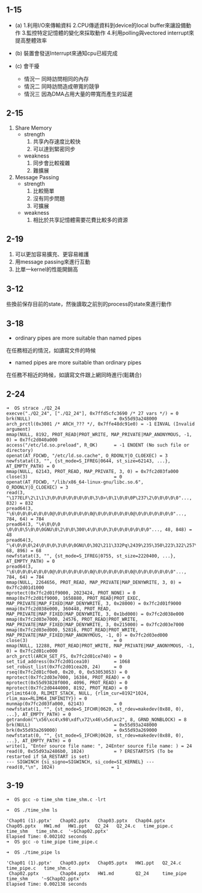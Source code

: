 ## 1-15
- (a)
    1.利用I/O來傳輸資料
    2.CPU傳遞資料到device的local buffer來讓設備動作
    3.監控特定記憶體的變化來採取動作
    4.利用polling與vectored interrupt來提高整體效率
- (b)
    裝置會發送Interrupt來通知cpu已經完成

- (c)
    會干擾
    - 情況一
        同時訪問相同的內存
    - 情況二
        同時訪問造成帶寬的競爭
    - 情況三
        因為DMA占用大量的帶寬而產生的延遲
## 2-15
1. Share Memory
    - strength
        1. 共享內存速度比較快
        2. 可以達到緊密同步
    - weakness
        1. 同步會比較複雜
        2. 難擴展
2. Message Passing
    - strength
        1. 比較簡單
        2. 沒有同步問題
        3. 可擴展
    - weakness
        1. 相比於共享記憶體需要花費比較多的資源
## 2-19
1. 可以更加容易擴充、更容易維護
2. 用message passing來進行互動
3. 比單一kernel的性能開銷高     

## 3-12
些換前保存目前的state，然後讀取之前別的process的state來進行動作

## 3-18
- ordinary pipes are more suitable than named pipes

在任務相近的情況，如讀寫文件的時候

- named pipes are more suitable than ordinary pipes

在任務不相近的時候，如讀寫文件跟上網同時進行(鬆耦合)

## 2-24
```cmd=
➜  OS strace ./Q2_24
execve("./Q2_24", ["./Q2_24"], 0x7ffd5cfc3690 /* 27 vars */) = 0      
brk(NULL)                               = 0x55d93a248000
arch_prctl(0x3001 /* ARCH_??? */, 0x7ffe48dc91e0) = -1 EINVAL (Invalid argument)
mmap(NULL, 8192, PROT_READ|PROT_WRITE, MAP_PRIVATE|MAP_ANONYMOUS, -1, 0) = 0x7fc2d040a000
access("/etc/ld.so.preload", R_OK)      = -1 ENOENT (No such file or directory)
openat(AT_FDCWD, "/etc/ld.so.cache", O_RDONLY|O_CLOEXEC) = 3
newfstatat(3, "", {st_mode=S_IFREG|0644, st_size=62143, ...}, AT_EMPTY_PATH) = 0
mmap(NULL, 62143, PROT_READ, MAP_PRIVATE, 3, 0) = 0x7fc2d03fa000      
close(3)                                = 0
openat(AT_FDCWD, "/lib/x86_64-linux-gnu/libc.so.6", O_RDONLY|O_CLOEXEC) = 3
read(3, "\177ELF\2\1\1\3\0\0\0\0\0\0\0\0\3\0>\0\1\0\0\0P\237\2\0\0\0\0\0"..., 832) = 832
pread64(3, "\6\0\0\0\4\0\0\0@\0\0\0\0\0\0\0@\0\0\0\0\0\0\0@\0\0\0\0\0\0\0"..., 784, 64) = 784
pread64(3, "\4\0\0\0 \0\0\0\5\0\0\0GNU\0\2\0\0\300\4\0\0\0\3\0\0\0\0\0\0\0"..., 48, 848) = 48
pread64(3, "\4\0\0\0\24\0\0\0\3\0\0\0GNU\0\302\211\332Pq\2439\235\350\223\322\257\201\326\243\f"..., 68, 896) = 68
newfstatat(3, "", {st_mode=S_IFREG|0755, st_size=2220400, ...}, AT_EMPTY_PATH) = 0
pread64(3, "\6\0\0\0\4\0\0\0@\0\0\0\0\0\0\0@\0\0\0\0\0\0\0@\0\0\0\0\0\0\0"..., 784, 64) = 784
mmap(NULL, 2264656, PROT_READ, MAP_PRIVATE|MAP_DENYWRITE, 3, 0) = 0x7fc2d01d1000
mprotect(0x7fc2d01f9000, 2023424, PROT_NONE) = 0
mmap(0x7fc2d01f9000, 1658880, PROT_READ|PROT_EXEC, MAP_PRIVATE|MAP_FIXED|MAP_DENYWRITE, 3, 0x28000) = 0x7fc2d01f9000
mmap(0x7fc2d038e000, 360448, PROT_READ, MAP_PRIVATE|MAP_FIXED|MAP_DENYWRITE, 3, 0x1bd000) = 0x7fc2d038e000
mmap(0x7fc2d03e7000, 24576, PROT_READ|PROT_WRITE, MAP_PRIVATE|MAP_FIXED|MAP_DENYWRITE, 3, 0x215000) = 0x7fc2d03e7000
mmap(0x7fc2d03ed000, 52816, PROT_READ|PROT_WRITE, MAP_PRIVATE|MAP_FIXED|MAP_ANONYMOUS, -1, 0) = 0x7fc2d03ed000
close(3)                                = 0
mmap(NULL, 12288, PROT_READ|PROT_WRITE, MAP_PRIVATE|MAP_ANONYMOUS, -1, 0) = 0x7fc2d01ce000
arch_prctl(ARCH_SET_FS, 0x7fc2d01ce740) = 0
set_tid_address(0x7fc2d01cea10)         = 1068
set_robust_list(0x7fc2d01cea20, 24)     = 0
rseq(0x7fc2d01cf0e0, 0x20, 0, 0x53053053) = 0
mprotect(0x7fc2d03e7000, 16384, PROT_READ) = 0
mprotect(0x55d93828f000, 4096, PROT_READ) = 0
mprotect(0x7fc2d0444000, 8192, PROT_READ) = 0
prlimit64(0, RLIMIT_STACK, NULL, {rlim_cur=8192*1024, rlim_max=RLIM64_INFINITY}) = 0
munmap(0x7fc2d03fa000, 62143)           = 0
newfstatat(1, "", {st_mode=S_IFCHR|0620, st_rdev=makedev(0x88, 0), ...}, AT_EMPTY_PATH) = 0
getrandom("\x56\xc4\x98\xdf\x72\x46\x5d\xc2", 8, GRND_NONBLOCK) = 8   
brk(NULL)                               = 0x55d93a248000
brk(0x55d93a269000)                     = 0x55d93a269000
newfstatat(0, "", {st_mode=S_IFCHR|0620, st_rdev=makedev(0x88, 0), ...}, AT_EMPTY_PATH) = 0
write(1, "Enter source file name: ", 24Enter source file name: ) = 24 
read(0, 0x55d93a2486b0, 1024)           = ? ERESTARTSYS (To be restarted if SA_RESTART is set)
--- SIGWINCH {si_signo=SIGWINCH, si_code=SI_KERNEL} ---
read(0,"\n", 1024)                     = 1
```

## 3-19
```cmd=
➜  OS gcc -o time_shm time_shm.c -lrt

➜  OS ./time_shm ls

'Chap01 (1).pptx'   Chap02.pptx   Chap03.pptx   Chap04.pptx   Chap05.pptx   HW1.md   HW1.ppt   Q2_24   Q2_24.c   time_pipe.c   time_shm   time_shm.c  '~$Chap02.pptx'
Elapsed Time: 0.002102 seconds
➜  OS gcc -o time_pipe time_pipe.c

➜  OS ./time_pipe ls

'Chap01 (1).pptx'   Chap03.pptx   Chap05.pptx   HW1.ppt   Q2_24.c     time_pipe.c   time_shm.c
 Chap02.pptx        Chap04.pptx   HW1.md        Q2_24     time_pipe   time_shm     '~$Chap02.pptx'
Elapsed Time: 0.002138 seconds
```
    


